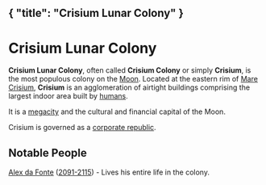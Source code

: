 {
    "title": "Crisium Lunar Colony"
}
---

# Crisium Lunar Colony

**Crisium Lunar Colony**, often called **Crisium Colony** or simply **Crisium**, is the most populous colony on the [Moon](/locations/moon). Located at the eastern rim of [Mare Crisium](https://en.wikipedia.org/wiki/Mare_Crisium), **Crisium** is an agglomeration of airtight buildings comprising the largest indoor area built by [humans](https://en.wikipedia.org/wiki/Homo_sapiens).

It is a [megacity](https://en.wikipedia.org/wiki/Megacity) and the cultural and financial capital of the Moon.

Crisium is governed as a [corporate republic](https://en.wikipedia.org/wiki/Corporate_republic).

## Notable People
[Alex da Fonte](/people/alex_da_fonte) ([2091-2115](/events/timeline)) - Lives his entire life in the colony. 

